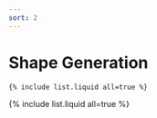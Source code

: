```yaml
---
sort: 2
---
```


# Shape Generation

```
{% include list.liquid all=true %}
```

{% include list.liquid all=true %}
